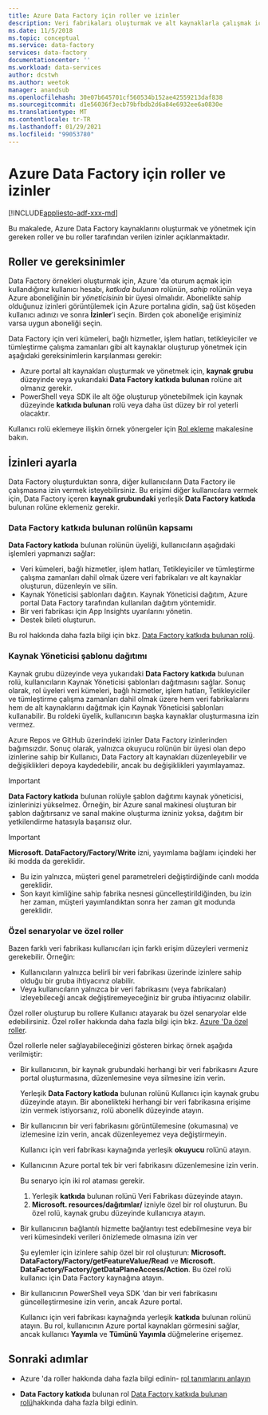 ```yaml
---
title: Azure Data Factory için roller ve izinler
description: Veri fabrikaları oluşturmak ve alt kaynaklarla çalışmak için gereken rolleri ve izinleri açıklar.
ms.date: 11/5/2018
ms.topic: conceptual
ms.service: data-factory
services: data-factory
documentationcenter: ''
ms.workload: data-services
author: dcstwh
ms.author: weetok
manager: anandsub
ms.openlocfilehash: 30e07b645701cf560534b152ae42559213daf838
ms.sourcegitcommit: d1e56036f3ecb79bfbdb2d6a84e6932ee6a0830e
ms.translationtype: MT
ms.contentlocale: tr-TR
ms.lasthandoff: 01/29/2021
ms.locfileid: "99053780"
---
```

# <a name="roles-and-permissions-for-azure-data-factory"></a>Azure Data Factory için roller ve izinler

[!INCLUDE[appliesto-adf-xxx-md](includes/appliesto-adf-xxx-md.md)]


Bu makalede, Azure Data Factory kaynaklarını oluşturmak ve yönetmek için gereken roller ve bu roller tarafından verilen izinler açıklanmaktadır.

## <a name="roles-and-requirements"></a>Roller ve gereksinimler

Data Factory örnekleri oluşturmak için, Azure 'da oturum açmak için kullandığınız kullanıcı hesabı, *katkıda bulunan* rolünün, *sahip* rolünün veya Azure aboneliğinin bir *yöneticisinin* bir üyesi olmalıdır. Abonelikte sahip olduğunuz izinleri görüntülemek için Azure portalına gidin, sağ üst köşeden kullanıcı adınızı ve sonra **İzinler**’i seçin. Birden çok aboneliğe erişiminiz varsa uygun aboneliği seçin. 

Data Factory için veri kümeleri, bağlı hizmetler, işlem hatları, tetikleyiciler ve tümleştirme çalışma zamanları gibi alt kaynaklar oluşturup yönetmek için aşağıdaki gereksinimlerin karşılanması gerekir:
- Azure portal alt kaynakları oluşturmak ve yönetmek için, **kaynak grubu** düzeyinde veya yukarıdaki **Data Factory katkıda bulunan** rolüne ait olmanız gerekir.
- PowerShell veya SDK ile alt öğe oluşturup yönetebilmek için kaynak düzeyinde **katkıda bulunan** rolü veya daha üst düzey bir rol yeterli olacaktır.

Kullanıcı rolü eklemeye ilişkin örnek yönergeler için [Rol ekleme](../cost-management-billing/manage/add-change-subscription-administrator.md) makalesine bakın.

## <a name="set-up-permissions"></a>İzinleri ayarla

Data Factory oluşturduktan sonra, diğer kullanıcıların Data Factory ile çalışmasına izin vermek isteyebilirsiniz. Bu erişimi diğer kullanıcılara vermek için, Data Factory içeren **kaynak grubundaki** yerleşik **Data Factory katkıda** bulunan rolüne eklemeniz gerekir.

### <a name="scope-of-the-data-factory-contributor-role"></a>Data Factory katkıda bulunan rolünün kapsamı

**Data Factory katkıda** bulunan rolünün üyeliği, kullanıcıların aşağıdaki işlemleri yapmanızı sağlar:
- Veri kümeleri, bağlı hizmetler, işlem hatları, Tetikleyiciler ve tümleştirme çalışma zamanları dahil olmak üzere veri fabrikaları ve alt kaynaklar oluşturun, düzenleyin ve silin.
- Kaynak Yöneticisi şablonları dağıtın. Kaynak Yöneticisi dağıtım, Azure portal Data Factory tarafından kullanılan dağıtım yöntemidir.
- Bir veri fabrikası için App Insights uyarılarını yönetin.
- Destek bileti oluşturun.

Bu rol hakkında daha fazla bilgi için bkz. [Data Factory katkıda bulunan rolü](../role-based-access-control/built-in-roles.md#data-factory-contributor).

### <a name="resource-manager-template-deployment"></a>Kaynak Yöneticisi şablonu dağıtımı

Kaynak grubu düzeyinde veya yukarıdaki **Data Factory katkıda** bulunan rolü, kullanıcıların Kaynak Yöneticisi şablonları dağıtmasını sağlar. Sonuç olarak, rol üyeleri veri kümeleri, bağlı hizmetler, işlem hatları, Tetikleyiciler ve tümleştirme çalışma zamanları dahil olmak üzere hem veri fabrikalarını hem de alt kaynaklarını dağıtmak için Kaynak Yöneticisi şablonları kullanabilir. Bu roldeki üyelik, kullanıcının başka kaynaklar oluşturmasına izin vermez.

Azure Repos ve GitHub üzerindeki izinler Data Factory izinlerinden bağımsızdır. Sonuç olarak, yalnızca okuyucu rolünün bir üyesi olan depo izinlerine sahip bir Kullanıcı, Data Factory alt kaynakları düzenleyebilir ve değişiklikleri depoya kaydedebilir, ancak bu değişiklikleri yayımlayamaz.

> [!IMPORTANT]
> **Data Factory katkıda** bulunan rolüyle şablon dağıtımı kaynak yöneticisi, izinlerinizi yükselmez. Örneğin, bir Azure sanal makinesi oluşturan bir şablon dağıtırsanız ve sanal makine oluşturma izniniz yoksa, dağıtım bir yetkilendirme hatasıyla başarısız olur.

> [!IMPORTANT]
> **Microsoft. DataFactory/Factory/Write** izni, yayımlama bağlamı içindeki her iki modda da gereklidir.

- Bu izin yalnızca, müşteri genel parametreleri değiştirdiğinde canlı modda gereklidir.
- Son kayıt kimliğine sahip fabrika nesnesi güncelleştirildiğinden, bu izin her zaman, müşteri yayımlandıktan sonra her zaman git modunda gereklidir.

### <a name="custom-scenarios-and-custom-roles"></a>Özel senaryolar ve özel roller

Bazen farklı veri fabrikası kullanıcıları için farklı erişim düzeyleri vermeniz gerekebilir. Örneğin:
- Kullanıcıların yalnızca belirli bir veri fabrikası üzerinde izinlere sahip olduğu bir gruba ihtiyacınız olabilir.
- Veya kullanıcıların yalnızca bir veri fabrikasını (veya fabrikaları) izleyebileceği ancak değiştiremeyeceğiniz bir gruba ihtiyacınız olabilir.

Özel roller oluşturup bu rollere Kullanıcı atayarak bu özel senaryolar elde edebilirsiniz. Özel roller hakkında daha fazla bilgi için bkz. [Azure 'Da özel roller](..//role-based-access-control/custom-roles.md).

Özel rollerle neler sağlayabileceğinizi gösteren birkaç örnek aşağıda verilmiştir:

- Bir kullanıcının, bir kaynak grubundaki herhangi bir veri fabrikasını Azure portal oluşturmasına, düzenlemesine veya silmesine izin verin.

  Yerleşik **Data Factory katkıda** bulunan rolünü Kullanıcı için kaynak grubu düzeyinde atayın. Bir abonelikteki herhangi bir veri fabrikasına erişime izin vermek istiyorsanız, rolü abonelik düzeyinde atayın.

- Bir kullanıcının bir veri fabrikasını görüntülemesine (okumasına) ve izlemesine izin verin, ancak düzenleyemez veya değiştirmeyin.

  Kullanıcı için veri fabrikası kaynağında yerleşik **okuyucu** rolünü atayın.

- Kullanıcının Azure portal tek bir veri fabrikasını düzenlemesine izin verin.

  Bu senaryo için iki rol ataması gerekir.

  1. Yerleşik **katkıda** bulunan rolünü Veri Fabrikası düzeyinde atayın.
  2. **Microsoft. resources/dağıtımlar/** izniyle özel bir rol oluşturun. Bu özel rolü, kaynak grubu düzeyinde kullanıcıya atayın.

- Bir kullanıcının bağlantılı hizmette bağlantıyı test edebilmesine veya bir veri kümesindeki verileri önizlemede olmasına izin ver

    Şu eylemler için izinlere sahip özel bir rol oluşturun: **Microsoft. DataFactory/Factory/getFeatureValue/Read** ve **Microsoft. DataFactory/Factory/getDataPlaneAccess/Action**. Bu özel rolü kullanıcı için Data Factory kaynağına atayın.

- Bir kullanıcının PowerShell veya SDK 'dan bir veri fabrikasını güncelleştirmesine izin verin, ancak Azure portal.

  Kullanıcı için veri fabrikası kaynağında yerleşik **katkıda** bulunan rolünü atayın. Bu rol, kullanıcının Azure portal kaynakları görmesini sağlar, ancak kullanıcı  **Yayımla** ve **Tümünü Yayımla** düğmelerine erişemez.

## <a name="next-steps"></a>Sonraki adımlar

- Azure 'da roller hakkında daha fazla bilgi edinin- [rol tanımlarını anlayın](../role-based-access-control/role-definitions.md)

- **Data Factory katkıda** bulunan rol [Data Factory katkıda bulunan rolü](../role-based-access-control/built-in-roles.md#data-factory-contributor)hakkında daha fazla bilgi edinin.
